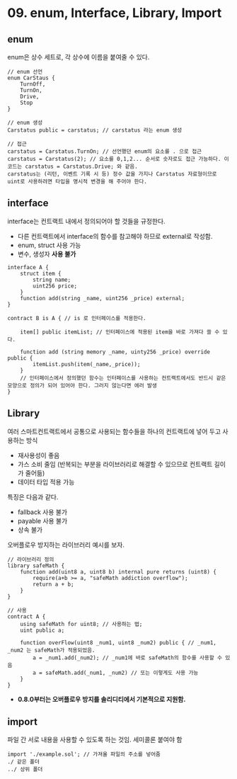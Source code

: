# 09. enum, Interface, Library, Import

## enum

enum은 상수 세트로, 각 상수에 이름을 붙여줄 수 있다.

```
// enum 선언
enum CarStaus {
    TurnOff,
    TurnOn,
    Drive,
    Stop
}

// enum 생성
Carstatus public = carstatus; // carstatus 라는 enum 생성

// 접근
carstatus = Carstatus.TurnOn; // 선언했던 enum의 요소를 . 으로 접근
carstatus = Carstatus(2); // 요소를 0,1,2... 순서로 숫자로도 접근 가능하다. 이 코드는 carstatus = Carstatus.Drive; 와 같음.
carstatus는 (리턴, 이벤트 기록 시 등) 정수 값을 가지나 Carstatus 자료형이므로 uint로 사용하려면 타입을 명시적 변경을 해 주어야 한다.
```

## interface

interface는 컨트랙트 내에서 정의되어야 할 것들을 규정한다.

- 다른 컨트랙트에서 interface의 함수를 참고해야 하므로 external로 작성함.
- enum, struct 사용 가능
- 변수, 생성자 **사용 불가**

```
interface A {
    struct item {
        string name;
        uint256 price;
    }
    function add(string _name, uint256 _price) external;
}

contract B is A { // is 로 인터페이스를 적용한다.

    item[] public itemList; // 인터페이스에 적용된 item을 바로 가져다 쓸 수 있다.

    function add (string memory _name, uinty256 _price) override public {
        itemList.push(item(_name,_price));
    }
    // 인터페이스에서 정의했던 함수는 인터페이스를 사용하는 컨트랙트에서도 반드시 같은 모양으로 정의가 되어 있어야 한다. 그러지 않는다면 에러 발생
}
```

## Library

여러 스마트컨트랙트에서 공통으로 사용되는 함수들을 하나의 컨트랙트에 넣어 두고 사용하는 방식

- 재사용성이 좋음
- 가스 소비 줄임 (반복되는 부분을 라이브러리로 해결할 수 있으므로 컨트랙트 길이가 줄어듦)
- 데이터 타입 적용 가능

특징은 다음과 같다.

- fallback 사용 불가
- payable 사용 불가
- 상속 불가

오버플로우 방지하는 라이브러리 예시를 보자.

```
// 라이브러리 정의
library safeMath {
    function add(uint8 a, uint8 b) internal pure returns (uint8) {
        require(a+b >= a, "safeMath addiction overflow");
        return a + b;
    }
}

// 사용
contract A {
    using safeMath for uint8; // 사용하는 법;
    uint public a;

    function overFlow(uint8 _num1, uint8 _num2) public { // _num1, _num2 는 safeMath가 적용되었음.
        a = _num1.add(_num2); // _num1에 바로 safeMath의 함수를 사용할 수 있음
        a = safeMath.add(_num1, _num2) // 또는 이렇게도 사용 가능
    }
}

```

- **0.8.0부터는 오버플로우 방지를 솔리디티에서 기본적으로 지원함.**

## import

파일 간 서로 내용을 사용할 수 있도록 하는 것임. 세미콜론 붙여야 함

```
import './example.sol'; // 가져올 파일의 주소를 넣어줌
./ 같은 폴더
../ 상위 폴더
```
